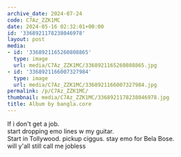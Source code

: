 ```yaml
---
archive_date: 2024-07-24
code: C7Az_ZZK1MC
date: 2024-05-16 02:32:01+00:00
id: '3368921178238046978'
layout: post
media:
- id: '3368921165260808865'
  type: image
  url: media/C7Az_ZZK1MC/3368921165260808865.jpg
- id: '3368921166007327984'
  type: image
  url: media/C7Az_ZZK1MC/3368921166007327984.jpg
permalink: /p/C7Az_ZZK1MC/
thumbnail: media/C7Az_ZZK1MC/3368921178238046978.jpg
title: Album by bangla.core
---
```


If i don't get a job.  
start dropping emo lines w my guitar.  
Start in Tollywood. pickup ciggus. stay emo for Bela Bose.  
will y'all still call me jobless